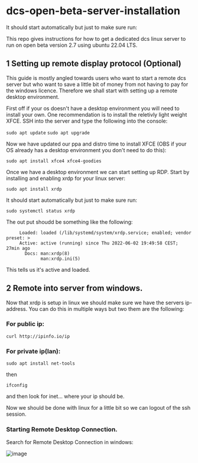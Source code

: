# dcs-open-beta-server-installation

It should start automatically but just to make sure run:

This repo gives instructions for how to get a dedicated dcs linux server to run on open beta version 2.7 using ubuntu 22.04 LTS.

## 1 Setting up remote display protocol (Optional)
This guide is mostly angled towards users who want to start a remote dcs server but who want to save a little bit of money from not having to pay for the windows licence. Therefore we shall start with setting up a remote desktop environment.

First off if your os doesn't have a desktop environment you will need to install your own. One recommendation is to install the reletivly light weight XFCE. SSH into the server and type the following into the console:

```sudo apt update```
```sudo apt upgrade```

Now we have updated our ppa and distro time to install XFCE (OBS if your OS already has a desktop environment you don't need to do this):

```sudo apt install xfce4 xfce4-goodies```

Once we have a desktop environment we can start setting up RDP. Start by installing and enabling xrdp for your linux server:

```sudo apt install xrdp```

It should start automatically but just to make sure run:

```sudo systemctl status xrdp```

The out put shoudd be something like the following:
```● xrdp.service - xrdp daemon
     Loaded: loaded (/lib/systemd/system/xrdp.service; enabled; vendor preset: >
     Active: active (running) since Thu 2022-06-02 19:49:58 CEST; 27min ago
       Docs: man:xrdp(8)
             man:xrdp.ini(5)
 ```
             
This tells us it's active and loaded.

## 2 Remote into server from windows.

Now that xrdp is setup in linux we should make sure we have the servers ip-address. You can do this in multiple ways but two them are the following:

### For public ip:
```curl http://ipinfo.io/ip```

### For private ip(lan):
```sudo apt install net-tools```

then

```ifconfig```

and then look for inet... where your ip should be.

Now we should be done with linux for a little bit so we can logout of the ssh session.

### Starting Remote Desktop Connection.

Search for Remote Desktop Connection in windows:

![image](https://user-images.githubusercontent.com/66997364/171703613-36f81409-daf5-4eaf-9375-a0035dc421e5.png)

